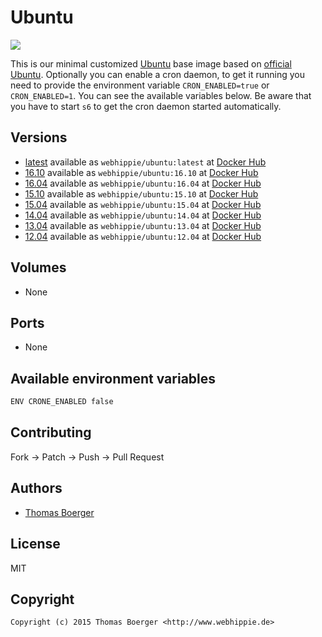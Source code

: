 # Ubuntu

[![](https://images.microbadger.com/badges/image/webhippie/ubuntu.svg)](https://microbadger.com/images/webhippie/ubuntu "Get your own image badge on microbadger.com")

This is our minimal customized [Ubuntu](http://www.ubuntu.com/) base image based on [official Ubuntu](https://registry.hub.docker.com/_/ubuntu/). Optionally you can enable a cron daemon, to get it running you need to provide the environment variable `CRON_ENABLED=true` or `CRON_ENABLED=1`. You can see the available variables below. Be aware that you have to start `s6` to get the cron daemon started automatically.


## Versions

* [latest](https://github.com/dockhippie/ubuntu/tree/master) available as ```webhippie/ubuntu:latest``` at [Docker Hub](https://registry.hub.docker.com/u/webhippie/ubuntu/)
* [16.10](https://github.com/dockhippie/ubuntu/tree/16.10) available as ```webhippie/ubuntu:16.10``` at [Docker Hub](https://registry.hub.docker.com/u/webhippie/ubuntu/)
* [16.04](https://github.com/dockhippie/ubuntu/tree/16.04) available as ```webhippie/ubuntu:16.04``` at [Docker Hub](https://registry.hub.docker.com/u/webhippie/ubuntu/)
* [15.10](https://github.com/dockhippie/ubuntu/tree/15.10) available as ```webhippie/ubuntu:15.10``` at [Docker Hub](https://registry.hub.docker.com/u/webhippie/ubuntu/)
* [15.04](https://github.com/dockhippie/ubuntu/tree/15.04) available as ```webhippie/ubuntu:15.04``` at [Docker Hub](https://registry.hub.docker.com/u/webhippie/ubuntu/)
* [14.04](https://github.com/dockhippie/ubuntu/tree/14.04) available as ```webhippie/ubuntu:14.04``` at [Docker Hub](https://registry.hub.docker.com/u/webhippie/ubuntu/)
* [13.04](https://github.com/dockhippie/ubuntu/tree/13.04) available as ```webhippie/ubuntu:13.04``` at [Docker Hub](https://registry.hub.docker.com/u/webhippie/ubuntu/)
* [12.04](https://github.com/dockhippie/ubuntu/tree/12.04) available as ```webhippie/ubuntu:12.04``` at [Docker Hub](https://registry.hub.docker.com/u/webhippie/ubuntu/)


## Volumes

* None


## Ports

* None


## Available environment variables

```bash
ENV CRONE_ENABLED false
```


## Contributing

Fork -> Patch -> Push -> Pull Request


## Authors

* [Thomas Boerger](https://github.com/tboerger)


## License

MIT


## Copyright

```
Copyright (c) 2015 Thomas Boerger <http://www.webhippie.de>
```
